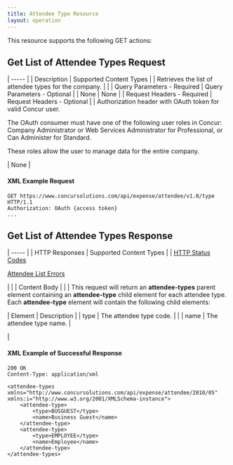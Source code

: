 ```yaml
---
title: Attendee Type Resource 
layout: operation
---
```





This resource supports the following GET actions:

##  Get List of Attendee Types Request

| ----- |
|  Description |  Supported Content Types |
|  Retrieves the list of attendee types for the company. |   |
|  Query Parameters - Required |  Query Parameters - Optional |
|  None |  None |
|  Request Headers - Required |  Request Headers - Optional |
|  Authorization header with OAuth token for valid Concur user.

The OAuth consumer must have one of the following user roles in Concur: Company Administrator or Web Services Administrator for Professional, or Can Administer for Standard.

These roles allow the user to manage data for the entire company.

 |  None |

####  XML Example Request

    GET https://www.concursolutions.com/api/expense/attendee/v1.0/type HTTP/1.1
    Authorization: OAuth {access token}
    ...

##  Get List of Attendee Types Response

| ----- |
|  HTTP Responses |  Supported Content Types |
|  [HTTP Status Codes][1]

[Attendee List Errors][2]

 |   |
|  Content Body |   |
|  This request will return an **attendee-types** parent element containing an **attendee-type** child element for each attendee type. Each **attendee-type** element will contain the following child elements:  

|  Element |  Description |
|  type |  The attendee type code. |   |
|  name |  The attendee type name. |

 |

####  XML Example of Successful Response

    200 OK
    Content-Type: application/xml

    <attendee-types xmlns="http://www.concursolutions.com/api/expense/attendee/2010/05" xmlns:i="http://www.w3.org/2001/XMLSchema-instance">
        <attendee-type>
            <type>BUSGUEST</type>
            <name>Business Guest</name>
        </attendee-type>
        <attendee-type>
            <type>EMPLOYEE</type>
            <name>Employee</name>
        </attendee-type>
    </attendee-types>

  


[1]: https://developer.concur.com/reference/http-codes
[2]: https://developer.concur.com/node/374#responses
